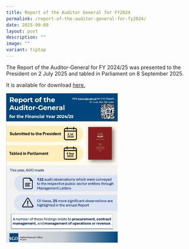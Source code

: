 ```yaml
---
title: Report of the Auditor General for FY2024
permalink: /report-of-the-auditor-general-for-fy2024/
date: 2025-09-09
layout: post
description: ""
image: ""
variant: tiptap
---
```

<p>The Report of the Auditor-General for FY 2024/25 was presented to the
President on 2 July 2025 and tabled in Parliament on 8 September 2025.</p>
<p>It is available for download <a href="https://www.ago.gov.sg/publications/annual-reports/" rel="noopener nofollow" target="_blank">here.</a>
</p>
<p></p>
<div class="isomer-image-wrapper">
<img style="width: 60%;" height="auto" width="100%" alt="" src="/images/News_Events_Photos/2025/Release_of_AR_FY2024_25.jpg">
</div>
<p></p>